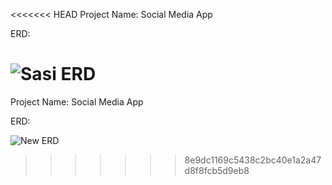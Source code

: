 <<<<<<< HEAD
Project Name: Social Media App

ERD:

![Sasi ERD](https://user-images.githubusercontent.com/70013071/172276713-6b5eec3c-f86d-44cd-ab0c-9d7e16815c5c.jpg)
=======
Project Name: Social Media App

ERD:

![New ERD](https://user-images.githubusercontent.com/70013071/176353561-2935c3c7-31ed-43f7-9512-d8c0bfcac011.png)
>>>>>>> 8e9dc1169c5438c2bc40e1a2a47d8f8fcb5d9eb8
